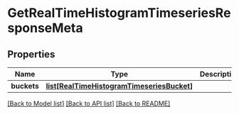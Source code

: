 # GetRealTimeHistogramTimeseriesResponseMeta

## Properties
Name | Type | Description | Notes
------------ | ------------- | ------------- | -------------
**buckets** | [**list[RealTimeHistogramTimeseriesBucket]**](RealTimeHistogramTimeseriesBucket.md) |  | [optional] 

[[Back to Model list]](../README.md#documentation-for-models) [[Back to API list]](../README.md#documentation-for-api-endpoints) [[Back to README]](../README.md)


